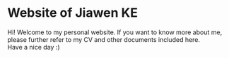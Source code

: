 # Website of Jiawen KE
Hi! Welcome to my personal website. If you want to know more about me, please further refer to my CV and other documents included here.  
Have a nice day :)
